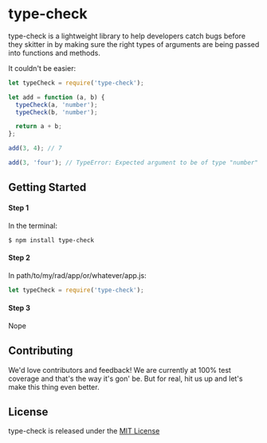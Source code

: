 # type-check

type-check is a lightweight library to help developers catch bugs before they skitter in by making sure the right types of arguments are being passed into functions and methods.

It couldn't be easier:

```javascript
let typeCheck = require('type-check');

let add = function (a, b) {
  typeCheck(a, 'number');
  typeCheck(b, 'number');

  return a + b;
};

add(3, 4); // 7

add(3, 'four'); // TypeError: Expected argument to be of type "number" but instead received type "string"
```
## Getting Started

#### Step 1
In the terminal:
```
$ npm install type-check
```
#### Step 2
In path/to/my/rad/app/or/whatever/app.js:
```javascript
let typeCheck = require('type-check');
```
#### Step 3
Nope

## Contributing
We'd love contributors and feedback! We are currently at 100% test coverage and that's the way it's gon' be. But for real, hit us up and let's make this thing even better.

## License
type-check is released under the [MIT License](https://opensource.org/licenses/MIT)
